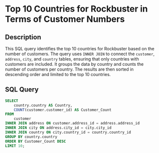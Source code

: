 # Top 10 Countries for Rockbuster in Terms of Customer Numbers

## Description
This SQL query identifies the top 10 countries for Rockbuster based on the number of customers. The query uses `INNER JOIN` to connect the `customer`, `address`, `city`, and `country` tables, ensuring that only countries with customers are included. It groups the data by country and counts the number of customers per country. The results are then sorted in descending order and limited to the top 10 countries.

## SQL Query

```sql
SELECT 
    country.country AS Country,
    COUNT(customer.customer_id) AS Customer_Count
FROM 
    customer
INNER JOIN address ON customer.address_id = address.address_id
INNER JOIN city ON address.city_id = city.city_id
INNER JOIN country ON city.country_id = country.country_id
GROUP BY country.country
ORDER BY Customer_Count DESC
LIMIT 10;
```
